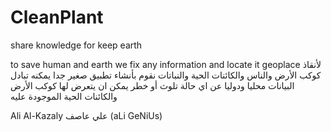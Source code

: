 # CleanPlant
share knowledge for keep earth

to save human and earth we fix any information and locate it geoplace 
ﻷنقاذ كوكب الأرض والناس والكائنات الحية والنباتات نقوم بأنشاء تطبيق صغير جدا يمكنه
تبادل البيانات محليا ودوليا عن اي حالة تلوث أو خطر يمكن ان يتعرض لها كوكب اﻷرض والكائنات 
الحية الموجودة عليه 

Ali Al-Kazaly علي عاصف (aLi GeNiUs)
